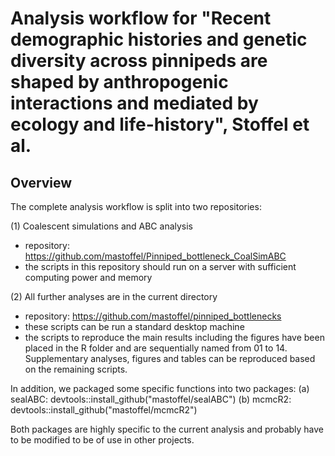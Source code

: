 # Analysis workflow for "Recent demographic histories and genetic diversity across pinnipeds are shaped by anthropogenic interactions and mediated by ecology and life-history", Stoffel et al.

## Overview

The complete analysis workflow is split into two repositories:

(1) Coalescent simulations and ABC analysis
- repository: https://github.com/mastoffel/Pinniped_bottleneck_CoalSimABC
- the scripts in this repository should run on a server with sufficient computing power and memory

(2) All further analyses are in the current directory
- repository: https://github.com/mastoffel/pinniped_bottlenecks
- these scripts can be run a standard desktop machine
- the scripts to reproduce the main results including the figures have been placed in the R folder
and are sequentially named from 01 to 14. Supplementary analyses, figures and tables can be reproduced
based on the remaining scripts.

In addition, we packaged some specific functions into two packages:
(a) sealABC:  devtools::install_github("mastoffel/sealABC")
(b) mcmcR2:   devtools::install_github("mastoffel/mcmcR2")

Both packages are highly specific to the current analysis and probably have to be modified to 
be of use in other projects.


